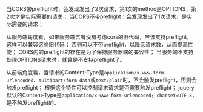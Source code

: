 当CORS带preflight时，会发现发出了2次请求，第1次的method是OPTIONS，第2次才是实际需要的请求；
当CORS不带preflight：会发现发出了1次请求，是实际需要的请求；

从服务端角度看，如果服务端含有没有考虑cors的旧代码，应该支持preflight，这样可以兼容这些旧代码；
否则可以不带preflight，以降低请求数，从而提高性能；
CORS内的preflight的存在是为了保持服务器端的兼容性；
当服务端不支持处理OPTIONS请求时，就算是不支持preflight了。

从前端角度看，当请求的Content-Type是`application/x-www-form-urlencoded`、`multipart/form-data`或`text/plain`时，不会触发preflight，否则会触发preflight；
根据这个特性可以控制请求请求是否需要触发preflight；
jquery默认的Content-Type是`application/x-www-form-urlencoded; charset=UTF-8`，是不触发preflight的。